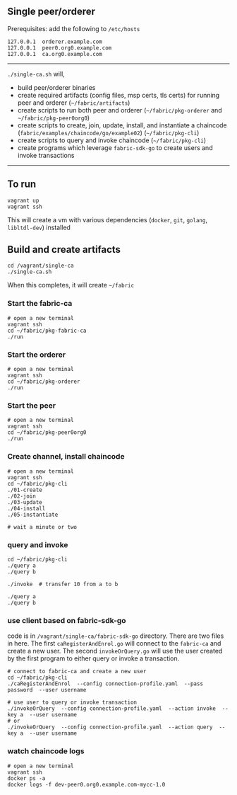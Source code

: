 ## Single peer/orderer

Prerequisites: add the following to `/etc/hosts`

```
127.0.0.1  orderer.example.com
127.0.0.1  peer0.org0.example.com
127.0.0.1  ca.org0.example.com
```


---


`./single-ca.sh` will,
- build peer/orderer binaries
- create required artifacts (config files, msp certs, tls certs) for running peer and orderer (`~/fabric/artifacts`)
- create scripts to run both peer and orderer (`~/fabric/pkg-orderer` and `~/fabric/pkg-peer0org0`)
- create scripts to create, join, update, install, and instantiate a chaincode (`fabric/examples/chaincode/go/example02`) (`~/fabric/pkg-cli`)
- create scripts to query and invoke chaincode (`~/fabric/pkg-cli`)
- create programs which leverage `fabric-sdk-go` to create users and invoke transactions


---


## To run
```
vagrant up
vagrant ssh
```

This will create a vm with various dependencies (`docker`, `git`, `golang`, `libltdl-dev`) installed

## Build and create artifacts
```
cd /vagrant/single-ca
./single-ca.sh
```

When this completes, it will create `~/fabric`

### Start the fabric-ca
```
# open a new terminal
vagrant ssh
cd ~/fabric/pkg-fabric-ca
./run
```

### Start the orderer
```
# open a new terminal
vagrant ssh
cd ~/fabric/pkg-orderer
./run
```

### Start the peer
```
# open a new terminal
vagrant ssh
cd ~/fabric/pkg-peer0org0
./run
```

### Create channel, install chaincode
```
# open a new terminal
vagrant ssh
cd ~/fabric/pkg-cli
./01-create
./02-join
./03-update
./04-install
./05-instantiate

# wait a minute or two
```

### query and invoke
```
cd ~/fabric/pkg-cli
./query a
./query b

./invoke  # transfer 10 from a to b

./query a
./query b
```


### use client based on fabric-sdk-go
code is in `/vagrant/single-ca/fabric-sdk-go` directory. There are two files in here. The first `caRegisterAndEnrol.go` will connect to the `fabric-ca` and create a new user. The second `invokeOrQuery.go` will use the user created by the first program to either query or invoke a transaction.


```
# connect to fabric-ca and create a new user
cd ~/fabric/pkg-cli
./caRegisterAndEnrol  --config connection-profile.yaml  --pass password  --user username
```

```
# use user to query or invoke transaction
./invokeOrQuery  --config connection-profile.yaml  --action invoke  --key a  --user username
# or
./invokeOrQuery  --config connection-profile.yaml  --action query  --key a  --user username
```


### watch chaincode logs
```
# open a new terminal
vagrant ssh
docker ps -a
docker logs -f dev-peer0.org0.example.com-mycc-1.0

